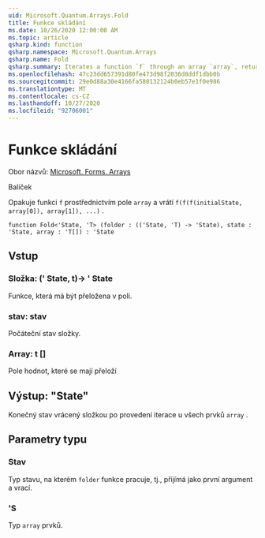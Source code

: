 ```yaml
---
uid: Microsoft.Quantum.Arrays.Fold
title: Funkce skládání
ms.date: 10/26/2020 12:00:00 AM
ms.topic: article
qsharp.kind: function
qsharp.namespace: Microsoft.Quantum.Arrays
qsharp.name: Fold
qsharp.summary: Iterates a function `f` through an array `array`, returning `f(f(f(initialState, array[0]), array[1]), ...)`.
ms.openlocfilehash: 47c23dd657391d80fe473d98f2036d8ddf1dbb0b
ms.sourcegitcommit: 29e0d88a30e4166fa580132124b0eb57e1f0e986
ms.translationtype: MT
ms.contentlocale: cs-CZ
ms.lasthandoff: 10/27/2020
ms.locfileid: "92706001"
---
```

# <a name="fold-function"></a>Funkce skládání

Obor názvů: [Microsoft. Forms. Arrays](xref:Microsoft.Quantum.Arrays)

Balíček [](https://nuget.org/packages/)


Opakuje funkci `f` prostřednictvím pole `array` a vrátí `f(f(f(initialState, array[0]), array[1]), ...)` .

```qsharp
function Fold<'State, 'T> (folder : (('State, 'T) -> 'State), state : 'State, array : 'T[]) : 'State
```


## <a name="input"></a>Vstup

### <a name="folder--statet---state"></a>Složka: (' State, t)-> ' State

Funkce, která má být přeložena v poli.


### <a name="state--state"></a>stav: stav

Počáteční stav složky.


### <a name="array--t"></a>Array: t []

Pole hodnot, které se mají přeloží



## <a name="output--state"></a>Výstup: "State"

Konečný stav vrácený složkou po provedení iterace u všech prvků `array` .

## <a name="type-parameters"></a>Parametry typu

### <a name="state"></a>Stav

Typ stavu, na kterém `folder` funkce pracuje, tj., přijímá jako první argument a vrací.
### <a name="t"></a>'S

Typ `array` prvků.